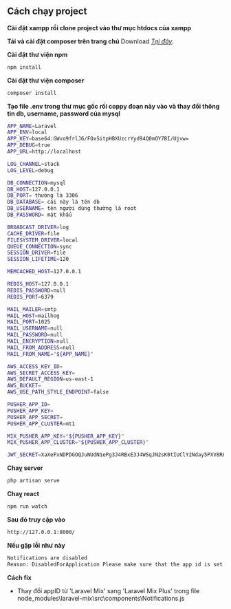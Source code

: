 ## Cách chạy project

**Cài đặt xampp rồi clone project vào thư mục htdocs của xampp**

**Tải và cài đặt composer trên trang chủ**
Download _[Tại đây](https://getcomposer.org/download/)_.

**Cài đặt thư viện npm**

```sh
npm install
```

**Cài đặt thư viện composer**

```sh
composer install
```

**Tạo file .env trong thư mục gốc rồi coppy đoạn này vào và thay đổi thông tin db, username, password của mysql**

```sh
APP_NAME=Laravel
APP_ENV=local
APP_KEY=base64:GWvo9frlJ6/FOxSitpHBXUzcrYyd94Q0mOY7BI/Ujvw=
APP_DEBUG=true
APP_URL=http://localhost

LOG_CHANNEL=stack
LOG_LEVEL=debug

DB_CONNECTION=mysql
DB_HOST=127.0.0.1
DB_PORT= thường là 3306
DB_DATABASE= cái này là tên db
DB_USERNAME= tên người dùng thường là root
DB_PASSWORD= mật khẩu

BROADCAST_DRIVER=log
CACHE_DRIVER=file
FILESYSTEM_DRIVER=local
QUEUE_CONNECTION=sync
SESSION_DRIVER=file
SESSION_LIFETIME=120

MEMCACHED_HOST=127.0.0.1

REDIS_HOST=127.0.0.1
REDIS_PASSWORD=null
REDIS_PORT=6379

MAIL_MAILER=smtp
MAIL_HOST=mailhog
MAIL_PORT=1025
MAIL_USERNAME=null
MAIL_PASSWORD=null
MAIL_ENCRYPTION=null
MAIL_FROM_ADDRESS=null
MAIL_FROM_NAME="${APP_NAME}"

AWS_ACCESS_KEY_ID=
AWS_SECRET_ACCESS_KEY=
AWS_DEFAULT_REGION=us-east-1
AWS_BUCKET=
AWS_USE_PATH_STYLE_ENDPOINT=false

PUSHER_APP_ID=
PUSHER_APP_KEY=
PUSHER_APP_SECRET=
PUSHER_APP_CLUSTER=mt1

MIX_PUSHER_APP_KEY="${PUSHER_APP_KEY}"
MIX_PUSHER_APP_CLUSTER="${PUSHER_APP_CLUSTER}"

JWT_SECRET=XaXeFxNDPDGOQJuNUdN1ePg3J4RBxE3J4WSqJN2sK0tIUClY2Nday5PXV8RH61CC

```

**Chaỵ server**

```sh
php artisan serve
```

**Chaỵ react**

```sh
npm run watch
```

**Sau đó truy cập vào**

```sh
http://127.0.0.1:8000/
```

**Nếu gặp lỗi như này**

```sh
Notifications are disabled
Reason: DisabledForApplication Please make sure that the app id is set correctly.
```

**Cách fix**

-   Thay đổi appID từ 'Laravel Mix' sang 'Laravel Mix Plus' trong file node_modules\laravel-mix\src\components\Notifications.js
